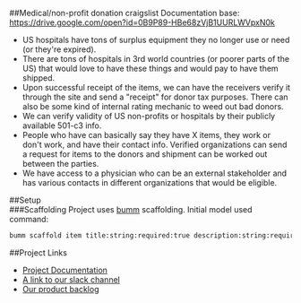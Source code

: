 ##Medical/non-profit donation craigslist
Documentation base: https://drive.google.com/open?id=0B9P89-HBe68zVjB1UURLWVpxN0k
* US hospitals have tons of surplus equipment they no longer use or need (or they're expired).
* There are tons of hospitals in 3rd world countries (or poorer parts of the US) that would love to have these things and would pay to have them shipped.
* Upon successful receipt of the items, we can have the receivers verify it through the site and send a "receipt" for donor tax purposes. There can also be some kind of internal rating mechanic to weed out bad donors.
* We can verify validity of US non-profits or hospitals by their publicly available 501-c3 info.
* People who have can basically say they have X items, they work or don't work, and have their contact info. Verified organizations can send a request for items to the donors  and shipment can be worked out between the parties.
* We have access to a physician who can be an external stakeholder and has various contacts in different organizations that would be eligible.

##Setup  
###Scaffolding
Project uses [bumm](https://github.com/saintedlama/bumm) scaffolding.  Initial model used command:
```bash
bumm scaffold item title:string:required:true description:string:required:true category:string:required:true condition:string:required:true
```


##Project Links
* [Project Documentation](https://drive.google.com/folderview?id=0B9P89-HBe68zVjB1UURLWVpxN0k&usp=drive_web)
* [A link to our slack channel](https://agilesoftwaredev.slack.com/messages/tonys/)
* [Our product backlog](https://trello.com/b/M7WweWDm/final-project-initial-backlog)
